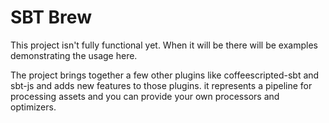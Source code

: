 # SBT Brew

This project isn't fully functional yet. 
When it will be there will be examples demonstrating the usage here.

The project brings together a few other plugins like coffeescripted-sbt and sbt-js and adds new features to those plugins.
it represents a pipeline for processing assets and you can provide your own processors and optimizers.

